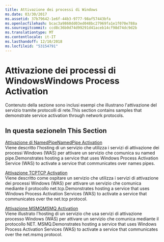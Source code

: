 ```yaml
---
title: Attivazione dei processi di Windows
ms.date: 03/30/2017
ms.assetid: 37b79642-1e6f-44b3-9777-98af57443bfa
ms.openlocfilehash: bcac3a9860dd03ed048bc27969fa1e1f070e788a
ms.sourcegitcommit: ccd8c36b0d74d99291d41aceb14cf98d74dc9d2b
ms.translationtype: MT
ms.contentlocale: it-IT
ms.lasthandoff: 12/10/2018
ms.locfileid: "53154791"
---
```

# <a name="windows-process-activation"></a><span data-ttu-id="edaae-102">Attivazione dei processi di Windows</span><span class="sxs-lookup"><span data-stu-id="edaae-102">Windows Process Activation</span></span>
<span data-ttu-id="edaae-103">Contenuto della sezione sono inclusi esempi che illustrano l'attivazione del servizio tramite protocolli di rete.</span><span class="sxs-lookup"><span data-stu-id="edaae-103">This section contains samples that demonstrate service activation through network protocols.</span></span>  
  
## <a name="in-this-section"></a><span data-ttu-id="edaae-104">In questa sezione</span><span class="sxs-lookup"><span data-stu-id="edaae-104">In This Section</span></span>  
 [<span data-ttu-id="edaae-105">Attivazione di NamedPipe</span><span class="sxs-lookup"><span data-stu-id="edaae-105">NamedPipe Activation</span></span>](../../../../docs/framework/wcf/samples/namedpipe-activation.md)  
 <span data-ttu-id="edaae-106">Viene descritto l'hosting di un servizio che utilizza i servizi di attivazione dei processi Windows (WAS) per attivare un servizio che comunica su named pipe.</span><span class="sxs-lookup"><span data-stu-id="edaae-106">Demonstrates hosting a service that uses Windows Process Activation Service (WAS) to activate a service that communicates over names pipes.</span></span>  
  
 [<span data-ttu-id="edaae-107">Attivazione TCP</span><span class="sxs-lookup"><span data-stu-id="edaae-107">TCP Activation</span></span>](../../../../docs/framework/wcf/samples/tcp-activation.md)  
 <span data-ttu-id="edaae-108">Viene descritto come ospitare un servizio che utilizza i servizi di attivazione dei processi Windows (WAS) per attivare un servizio che comunica mediante il protocollo net.tcp.</span><span class="sxs-lookup"><span data-stu-id="edaae-108">Demonstrates hosting a service that uses Windows Process Activation Services (WAS) to activate a service that communicates over the net.tcp protocol.</span></span>

 [<span data-ttu-id="edaae-109">Attivazione MSMQ</span><span class="sxs-lookup"><span data-stu-id="edaae-109">MSMQ Activation</span></span>](../../../../docs/framework/wcf/samples/msmq-activation.md)  
 <span data-ttu-id="edaae-110">Viene illustrato l'hosting di un servizio che usa servizi di attivazione processo Windows (WAS) per attivare un servizio che comunica mediante il protocollo NET. MSMQ.</span><span class="sxs-lookup"><span data-stu-id="edaae-110">Demonstrates hosting a service that uses Windows Process Activation Services (WAS) to activate a service that communicates over the net.msmq protocol.</span></span>
